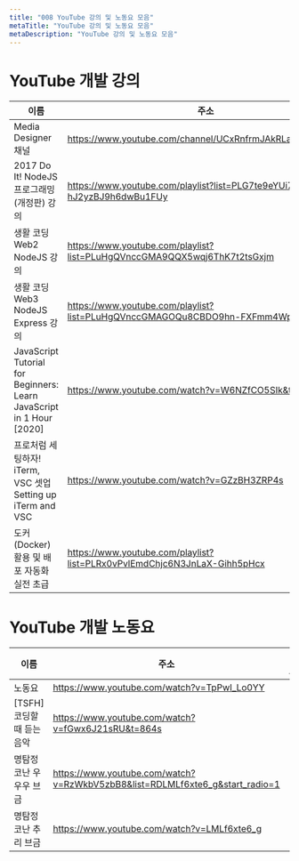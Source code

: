 ```yaml
---
title: "008 YouTube 강의 및 노동요 모음"
metaTitle: "YouTube 강의 및 노동요 모음"
metaDescription: "YouTube 강의 및 노동요 모음"
---
```


# YouTube 개발 강의

|이름|주소|비고|
|---|---------------------|-----|
|Media Designer 채널|https://www.youtube.com/channel/UCxRnfrmJAkRLarzeBJETB5g|디자인|
|2017 Do It! NodeJS 프로그래밍 (개정판) 강의|https://www.youtube.com/playlist?list=PLG7te9eYUi7tHH-hJ2yzBJ9h6dwBu1FUy|NodeJS|
|생활 코딩 Web2 NodeJS 강의|https://www.youtube.com/playlist?list=PLuHgQVnccGMA9QQX5wqj6ThK7t2tsGxjm|NodeJS|
|생활 코딩 Web3 NodeJS Express 강의|https://www.youtube.com/playlist?list=PLuHgQVnccGMAGOQu8CBDO9hn-FXFmm4Wp|NodeJS|
|JavaScript Tutorial for Beginners: Learn JavaScript in 1 Hour [2020]|https://www.youtube.com/watch?v=W6NZfCO5SIk&t=1203s|Javascript|
|프로처럼 세팅하자! iTerm, VSC 셋업 Setting up iTerm and VSC|https://www.youtube.com/watch?v=GZzBH3ZRP4s|개발툴|
|도커(Docker) 활용 및 배포 자동화 실전 초급|https://www.youtube.com/playlist?list=PLRx0vPvlEmdChjc6N3JnLaX-Gihh5pHcx|Docker,배포|

# YouTube 개발 노동요

|이름|주소|비고|
|---|---------------------|-----|
|노동요|https://www.youtube.com/watch?v=TpPwI_Lo0YY|-|
|[TSFH] 코딩할때 듣는 음악|https://www.youtube.com/watch?v=fGwx6J21sRU&t=864s|-|
|명탐정 코난 우우우 브금|https://www.youtube.com/watch?v=RzWkbV5zbB8&list=RDLMLf6xte6_g&start_radio=1|-|
|명탐정 코난 추리 브금|https://www.youtube.com/watch?v=LMLf6xte6_g|-|